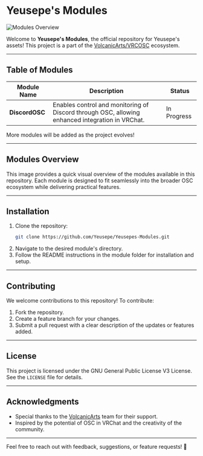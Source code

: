 # Yeusepe's Modules

![Modules Overview](https://raw.githubusercontent.com/Yeusepe/Yeusepes-Modules/main/Banner.gif)

Welcome to **Yeusepe's Modules**, the official repository for Yeusepe's assets! This project is a part of the [VolcanicArts/VRCOSC](https://github.com/VolcanicArts/VRCOSC) ecosystem.

---

## Table of Modules

| Module Name    | Description                                                                                     | Status      |
|----------------|-------------------------------------------------------------------------------------------------|-------------|
| **DiscordOSC** | Enables control and monitoring of Discord through OSC, allowing enhanced integration in VRChat. | In Progress |

More modules will be added as the project evolves!

---

## Modules Overview

This image provides a quick visual overview of the modules available in this repository. Each module is designed to fit seamlessly into the broader OSC ecosystem while delivering practical features.

---

## Installation
1. Clone the repository:
   ```bash
   git clone https://github.com/Yeusepe/Yeusepes-Modules.git
   ```
2. Navigate to the desired module's directory.
3. Follow the README instructions in the module folder for installation and setup.

---

## Contributing
We welcome contributions to this repository! To contribute:
1. Fork the repository.
2. Create a feature branch for your changes.
3. Submit a pull request with a clear description of the updates or features added.

---

## License
This project is licensed under the GNU General Public License V3 License. See the `LICENSE` file for details.

---

## Acknowledgments
- Special thanks to the [VolcanicArts](https://github.com/VolcanicArts) team for their support.
- Inspired by the potential of OSC in VRChat and the creativity of the community.

---

Feel free to reach out with feedback, suggestions, or feature requests! 🚀

